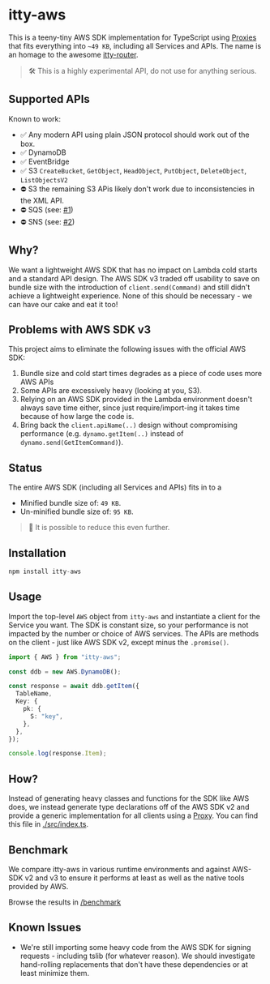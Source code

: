 # itty-aws

This is a teeny-tiny AWS SDK implementation for TypeScript using [Proxies](https://developer.mozilla.org/en-US/docs/Web/JavaScript/Reference/Global_Objects/Proxy) that fits everything into `~49 KB`, including all Services and APIs. The name is an homage to the awesome [itty-router](https://github.com/kwhitley/itty-router).

> 🛠 This is a highly experimental API, do not use for anything serious.

## Supported APIs

Known to work:

- ✅ Any modern API using plain JSON protocol should work out of the box.
- ✅ DynamoDB
- ✅ EventBridge
- ✅ S3 `CreateBucket`, `GetObject`, `HeadObject`, `PutObject`, `DeleteObject`, `ListObjectsV2`
- ⛔️ S3 the remaining S3 APis likely don't work due to inconsistencies in the XML API.
- ⛔️ SQS (see: [#1](https://github.com/sam-goodwin/itty-aws/issues/1))
- ⛔️ SNS (see: [#2](https://github.com/sam-goodwin/itty-aws/issues/2))

## Why?

We want a lightweight AWS SDK that has no impact on Lambda cold starts and a standard API design. The AWS SDK v3 traded off usability to save on bundle size with the introduction of `client.send(Command)` and still didn't achieve a lightweight experience. None of this should be necessary - we can have our cake and eat it too!

## Problems with AWS SDK v3

This project aims to eliminate the following issues with the official AWS SDK:

1. Bundle size and cold start times degrades as a piece of code uses more AWS APIs
2. Some APIs are excessively heavy (looking at you, S3).
3. Relying on an AWS SDK provided in the Lambda environment doesn't always save time either, since just require/import-ing it takes time because of how large the code is.
4. Bring back the `client.apiName(..)` design without compromising performance (e.g. `dynamo.getItem(..)` instead of `dynamo.send(GetItemCommand)`).

## Status

The entire AWS SDK (including all Services and APIs) fits in to a

- Minified bundle size of: `49 KB`.
- Un-minified bundle size of: `95 KB`.

> 💪 It is possible to reduce this even further.

## Installation

```ts
npm install itty-aws
```

## Usage

Import the top-level `AWS` object from `itty-aws` and instantiate a client for the Service you want. The SDK is constant size, so your performance is not impacted by the number or choice of AWS services. The APIs are methods on the client - just like AWS SDK v2, except minus the `.promise()`.

```ts
import { AWS } from "itty-aws";

const ddb = new AWS.DynamoDB();

const response = await ddb.getItem({
  TableName,
  Key: {
    pk: {
      S: "key",
    },
  },
});

console.log(response.Item);
```

## How?

Instead of generating heavy classes and functions for the SDK like AWS does, we instead generate type declarations off of the AWS SDK v2 and provide a generic implementation for all clients using a [Proxy](https://developer.mozilla.org/en-US/docs/Web/JavaScript/Reference/Global_Objects/Proxy). You can find this file in [./src/index.ts](./src/index.ts).

## Benchmark

We compare itty-aws in various runtime environments and against AWS-SDK v2 and v3 to ensure it performs at least as well as the native tools provided by AWS.

Browse the results in [/benchmark](/benchmark/README.md)

## Known Issues

- We're still importing some heavy code from the AWS SDK for signing requests - including tslib (for whatever reason). We should investigate hand-rolling replacements that don't have these dependencies or at least minimize them.

